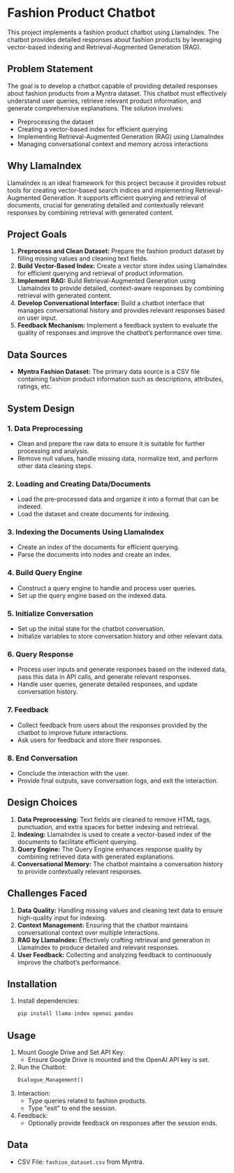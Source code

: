 # Fashion Product Chatbot

This project implements a fashion product chatbot using LlamaIndex. The chatbot provides detailed responses about fashion products by leveraging vector-based indexing and Retrieval-Augmented Generation (RAG).

## Problem Statement

The goal is to develop a chatbot capable of providing detailed responses about fashion products from a Myntra dataset. This chatbot must effectively understand user queries, retrieve relevant product information, and generate comprehensive explanations. The solution involves:

- Preprocessing the dataset
- Creating a vector-based index for efficient querying
- Implementing Retrieval-Augmented Generation (RAG) using LlamaIndex
- Managing conversational context and memory across interactions

## Why LlamaIndex

LlamaIndex is an ideal framework for this project because it provides robust tools for creating vector-based search indices and implementing Retrieval-Augmented Generation. It supports efficient querying and retrieval of documents, crucial for generating detailed and contextually relevant responses by combining retrieval with generated content.

## Project Goals

1. **Preprocess and Clean Dataset:** Prepare the fashion product dataset by filling missing values and cleaning text fields.
2. **Build Vector-Based Index:** Create a vector store index using LlamaIndex for efficient querying and retrieval of product information.
3. **Implement RAG:** Build Retrieval-Augmented Generation using LlamaIndex to provide detailed, context-aware responses by combining retrieval with generated content.
4. **Develop Conversational Interface:** Build a chatbot interface that manages conversational history and provides relevant responses based on user input.
5. **Feedback Mechanism:** Implement a feedback system to evaluate the quality of responses and improve the chatbot’s performance over time.

## Data Sources

- **Myntra Fashion Dataset:** The primary data source is a CSV file containing fashion product information such as descriptions, attributes, ratings, etc.

## System Design

### 1. Data Preprocessing
- Clean and prepare the raw data to ensure it is suitable for further processing and analysis.
- Remove null values, handle missing data, normalize text, and perform other data cleaning steps.

### 2. Loading and Creating Data/Documents
- Load the pre-processed data and organize it into a format that can be indexed.
- Load the dataset and create documents for indexing.

### 3. Indexing the Documents Using LlamaIndex
- Create an index of the documents for efficient querying.
- Parse the documents into nodes and create an index.

### 4. Build Query Engine
- Construct a query engine to handle and process user queries.
- Set up the query engine based on the indexed data.

### 5. Initialize Conversation
- Set up the initial state for the chatbot conversation.
- Initialize variables to store conversation history and other relevant data.

### 6. Query Response
- Process user inputs and generate responses based on the indexed data, pass this data in API calls, and generate relevant responses.
- Handle user queries, generate detailed responses, and update conversation history.

### 7. Feedback
- Collect feedback from users about the responses provided by the chatbot to improve future interactions.
- Ask users for feedback and store their responses.

### 8. End Conversation
- Conclude the interaction with the user.
- Provide final outputs, save conversation logs, and exit the interaction.

## Design Choices

1. **Data Preprocessing:** Text fields are cleaned to remove HTML tags, punctuation, and extra spaces for better indexing and retrieval.
2. **Indexing:** LlamaIndex is used to create a vector-based index of the documents to facilitate efficient querying.
3. **Query Engine:** The Query Engine enhances response quality by combining retrieved data with generated explanations.
4. **Conversational Memory:** The chatbot maintains a conversation history to provide contextually relevant responses.

## Challenges Faced

1. **Data Quality:** Handling missing values and cleaning text data to ensure high-quality input for indexing.
2. **Context Management:** Ensuring that the chatbot maintains conversational context over multiple interactions.
3. **RAG by LlamaIndex:** Effectively crafting retrieval and generation in LlamaIndex to produce detailed and relevant responses.
4. **User Feedback:** Collecting and analyzing feedback to continuously improve the chatbot’s performance.

## Installation

1. Install dependencies:
    ```sh
    pip install llama-index openai pandas
    ```

## Usage

1. Mount Google Drive and Set API Key:
    - Ensure Google Drive is mounted and the OpenAI API key is set.
2. Run the Chatbot:
    ```python
    Dialogue_Management()
    ```
3. Interaction:
    - Type queries related to fashion products.
    - Type "exit" to end the session.
4. Feedback:
    - Optionally provide feedback on responses after the session ends.

## Data

- CSV File: `fashion_dataset.csv` from Myntra.
